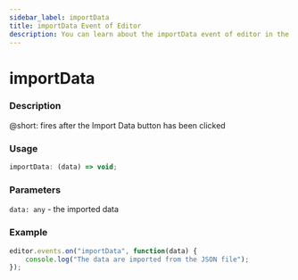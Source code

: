 ```yaml
---
sidebar_label: importData
title: importData Event of Editor
description: You can learn about the importData event of editor in the documentation of the DHTMLX JavaScript Diagram library. Browse developer guides and API reference, try out code examples and live demos, and download a free 30-day evaluation version of DHTMLX Diagram.
---
```


# importData

### Description

@short: fires after the Import Data button has been clicked

### Usage

~~~js
importData: (data) => void;
~~~

### Parameters

`data: any` - the imported data

### Example

~~~js
editor.events.on("importData", function(data) {
    console.log("The data are imported from the JSON file");
});
~~~

